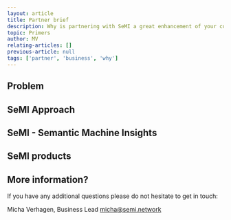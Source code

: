 ```yaml
---
layout: article
title: Partner brief
description: Why is partnering with SeMI a great enhancement of your current business offerings? In this primer you will learn why SeMI is so valuable for your business.
topic: Primers
author: MV
relating-articles: []
previous-article: null
tags: ['partner', 'business', 'why']
---
```


## Problem

## SeMI Approach

## SeMI - Semantic Machine Insights

## SeMI products

## More information?
If you have any additional questions please do not hesitate to get in touch:

Micha Verhagen, Business Lead
[micha@semi.network](mailto:micha@semi.network)
